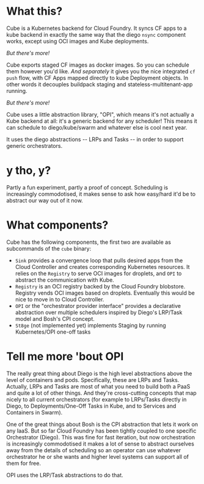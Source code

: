 # What this?

Cube is a Kubernetes backend for Cloud Foundry. It syncs CF apps to a kube
backend in exactly the same way that the diego `nsync` component works, except
using OCI images and Kube deployments.

_But there's more!_

Cube exports staged CF images as docker images. So you can schedule them
however you'd like. *And separately* it gives you the nice integrated `cf push` flow,
with CF Apps mapped directly to kube Deployment objects. In other words it decouples buildpack
staging and stateless-multitenant-app running.

_But there's more!_

Cube uses a little abstraction library, "OPI", which means it's not actually a
Kube backend at all: it's a generic backend for any scheduler! This means it
can schedule to diego/kube/swarm and whatever else is cool next year.

It uses the diego abstractions -- LRPs and Tasks -- in order to support generic
orchestrators.

# y tho, y?

Partly a fun experiment, partly a proof of concept. Scheduling is increasingly
commodotised, it makes sense to ask how easy/hard it'd be to abstract our way
out of it now.

# What components?

Cube has the following components, the first two are available as subcommands of the `cube` binary:
 
 - `Sink` provides a convergence loop that pulls desired apps from the Cloud Controller and creates corresponding Kubernetes resources. It relies on the `Registry` to serve OCI images for droplets, and `OPI` to abstract the communication with Kube.
 - `Registry` is an OCI registry backed by the Cloud Foundry blobstore. Registry vends OCI images based on droplets. Eventually this would be nice to move in to Cloud Controller.
 - `OPI` or the "orchestrator provider interface" provides a declarative abstraction over multiple schedulers inspired by Diego's LRP/Task model and Bosh's CPI concept.
 - `St8ge` (not implemented yet) implements Staging by running Kubernetes/OPI one-off tasks
 
# Tell me more 'bout OPI

The really great thing about Diego is the high level abstractions above the
level of containers and pods. Specifically, these are LRPs and Tasks. Actually,
LRPs and Tasks are most of what you need to build both a PaaS and quite a lot
of other things. And they're cross-cutting concepts that map nicely to all
current orchestrators (for example to LRPs/Tasks directly in Diego, to
Deployments/One-Off Tasks in Kube, and to Services and Containers in Swarm).

One of the great things about Bosh is the CPI abstraction that lets it work on
any IaaS. But so far Cloud Foundry has been tightly coupled to one specific
Orchestrator (Diego). This was fine for fast iteration, but now orchestration is
increasingly commodotised it makes a lot of sense to abstract ourselves away
from the details of scheduling so an operator can use whatever orchestrator he
or she wants and higher level systems can support all of them for free.

OPI uses the LRP/Task abstractions to do that.
